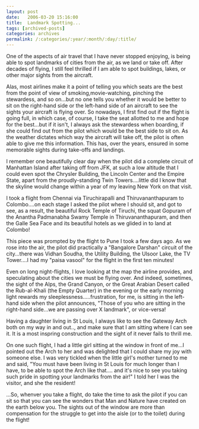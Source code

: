 ```yaml
---
layout: post
date:	2006-03-20 15:16:00
title:  Landmark Spotting...
tags: [archived-posts]
categories: archives
permalink: /:categories/:year/:month/:day/:title/
---
```

One of the aspects of air travel that I have never stopped enjoying, is being able to spot landmarks of cities from the air, as we land or take off. After decades of flying, I still feel thrilled if I am able to spot buildings, lakes, or other major sights from the aircraft.
 
Alas, most airlines make it a point of telling you which seats are the best from the point of view of smoking,movie-watching, pinching the stewardess, and so on...but no one tells you whether it would be better to sit on the right-hand side or the left-hand side of an aircraft to see the sights your aircraft is flying over. So nowadays, I first find out if the flight is going full, in which case, of course, I take the seat allotted to me and hope for the best...but if it isn't, I always ask the stewardess when boarding, if she could find out from the pilot which would be the best side to sit on. As the weather dictates which way the aircraft will take off, the pilot is often able to give me this information. This has, over the years, ensured in some memorable sights during take-offs and landings. 
 
I remember one beautifully clear day when the pilot did a complete circuit of Manhattan Island after taking off from JFK, at such a low altitude that I could even spot the Chrysler Building, the Lincoln Center and the Empire State, apart from the proudly-standing Twin Towers....little did I know that the skyline would change within a year of my leaving New York on that visit. 
 
I took a flight from Chennai via Tiruchirapalli and Thiruvananthapuram to Colombo....on each stage I asked the pilot where I should sit, and got to see, as a result, the beautiful Rock Temple of Tiruchi, the squat Gopuram of the Anantha Padmanabha Swamy Temple in Thiruvananthapuram, and then the Galle Sea Face  and its beautiful hotels as we glided in to land at Colombo!
 
This piece was prompted by the flight to Pune I took a few days ago. As we rose into the air, the pilot did practically a "Bangalore Darshan" circuit of the city...there was Vidhan Soudha, the Utility Building, the Ulsoor Lake, the TV Tower....I had my "paisa vasool" for the flight in the first ten minutes!
 
Even on long night-flights, I love looking at the map the airline provides, and speculating about the cities we must be flying over. And indeed, sometimes, the sight of the Alps, the Grand Canyon, or the Great Arabian Desert called the Rub-al-Khali (the Empty Quarter) in the evening or the early morning light rewards my sleeplessness.....frustration, for me, is sitting in the left-hand side when the pilot announces, "Those of you who are sitting in the right-hand side...we are passing over X landmark", or vice-versa!
 
Having a daughter living in St Louis, I always like to see the Gateway Arch both on my way in and out.., and make sure  that I am sitting where I can see it. It is a most inspring construction and the sight of it never fails to thrill me.
 
On one such flight, I had a little girl sitting at the window in front of me...I pointed out the Arch to her and was delighted that I could share my joy with someone else. I was very tickled when the little girl's mother turned to me and said, "You must have been living in St Louis for much longer than I have, to be able to spot the Arch like that.... and it's nice to see you taking such pride in spotting your landmarks from the air!" I told her I was the visitor, and she the resident!
 
...So, whenver you take a flight, do take the time to ask the pilot if you can sit so that you can see the wonders that Man and Nature have created on the earth below you. The sights out of the window are more than compensation for the struggle to get into the aisle (or to the toilet) during the flight!
